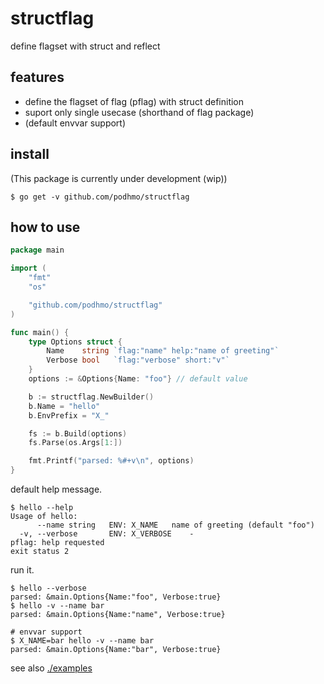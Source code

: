 # structflag

define flagset with struct and reflect

## features

- define the flagset of flag (pflag) with struct definition
- suport only single usecase (shorthand of flag package)
- (default envvar support)

## install

(This package is currently under development (wip))

```console
$ go get -v github.com/podhmo/structflag
```

## how to use

```go
package main

import (
	"fmt"
	"os"

	"github.com/podhmo/structflag"
)

func main() {
	type Options struct {
		Name    string `flag:"name" help:"name of greeting"`
		Verbose bool   `flag:"verbose" short:"v"`
	}
	options := &Options{Name: "foo"} // default value

	b := structflag.NewBuilder()
	b.Name = "hello"
	b.EnvPrefix = "X_"

	fs := b.Build(options)
	fs.Parse(os.Args[1:])

	fmt.Printf("parsed: %#+v\n", options)
}
```

default help message.

```console
$ hello --help
Usage of hello:
      --name string   ENV: X_NAME	name of greeting (default "foo")
  -v, --verbose       ENV: X_VERBOSE	-
pflag: help requested
exit status 2
```

run it.

```console
$ hello --verbose
parsed: &main.Options{Name:"foo", Verbose:true}
$ hello -v --name bar
parsed: &main.Options{Name:"name", Verbose:true}

# envvar support
$ X_NAME=bar hello -v --name bar
parsed: &main.Options{Name:"bar", Verbose:true}
```

see also [./examples](./examples)